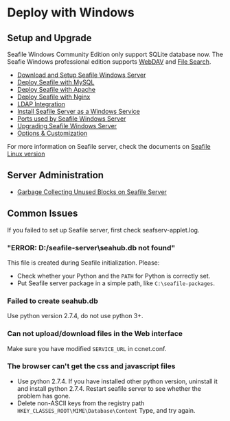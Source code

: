 # Deploy with Windows

## Setup and Upgrade

Seafile Windows Community Edition only support SQLite database now. The Seafie Windows professional edition supports [WebDAV](../deploy_win_pro/seafile_webdav_server.md) and [File Search](../deploy_pro/details_about_file_search.md).

- [Download and Setup Seafile Windows Server](download_and_setup_seafile_windows_server.md)
- [Deploy Seafile with MySQL](deploy_with_mysql.md)
- [Deploy Seafile with Apache](deploy_with_apache.md)
- [Deploy Seafile with Nginx](deploy_with_nginx.md)
- [LDAP Integration](../deploy/using_ldap.md)
- [Install Seafile Server as a Windows Service](install_seafile_server_as_a_windows_service.md)
- [Ports used by Seafile Windows Server](ports_used_by_seafile_windows_server.md)
- [Upgrading Seafile Windows Server](upgrading_seafile_windows_server.md)
- [Options & Customization](../deploy/server_configuration.md)

For more information on Seafile server, check the documents on [Seafile Linux version](../deploy/README.md)

## Server Administration

- [Garbage Collecting Unused Blocks on Seafile Server](../maintain/seafile_gc.md)

## Common Issues

If you failed to set up Seafile server, first check seafserv-applet.log.
### "ERROR: D:/seafile-server\seahub.db not found"

This file is created during Seafile initialization. Please:

- Check whether your Python and the ``PATH`` for Python is correctly set.
- Put Seafile server package in a simple path, like ``C:\seafile-packages``.

### Failed to create seahub.db

Use python version 2.7.4, do not use python 3+.
### Can not upload/download files in the Web interface

Make sure you have modified ``SERVICE_URL`` in ccnet.conf.

### The browser can't get the css and javascript files

- Use python 2.7.4. If you have installed other python version, uninstall it and install python 2.7.4. Restart seafile server to see whether the problem has gone.
- Delete non-ASCII keys from the registry path ``HKEY_CLASSES_ROOT\MIME\Database\Content`` Type, and try again.



